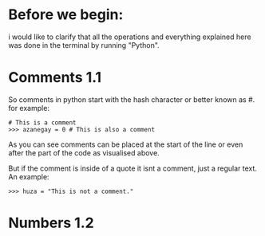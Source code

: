 # Before we begin:

i would like to clarify that all the operations and everything explained here was done in the terminal by running "Python".


# Comments 1.1

So comments in python start with the hash character or better known as #. for example:

```
# This is a comment
>>> azanegay = 0 # This is also a comment
```

As you can see comments can be placed at the start of the line or even after the part of the code as visualised above.

But if the comment is inside of a quote it isnt a comment, just a regular text. An example:

`>>> huza = "This is not a comment."`


# Numbers 1.2

